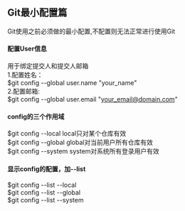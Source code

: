 ## Git最小配置篇
Git使用之前必须做的最小配置,不配置则无法正常进行使用Git
#### 配置User信息
用于绑定提交人和提交人邮箱  
1.配置姓名：  
$git config --global user.name "your_name"  
2.配置邮箱:   
$git config --global user.email "your_email@domain.com"  

#### config的三个作用域
$git config --local local只对某个仓库有效  
$git config --global global对当前用户所有仓库有效  
$git config --system system对系统所有登录用户有效

#### 显示config的配置，加--list  
$git config --list --local  
$git config --list --global  
$git config --list --system  
